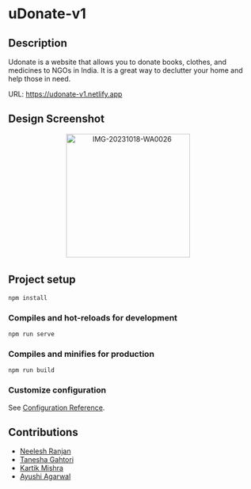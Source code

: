 # uDonate-v1

## Description
Udonate is a website that allows you to donate books, clothes, and medicines to NGOs in India. It is a great way to declutter your home and help those in need.

URL:
https://udonate-v1.netlify.app

## Design Screenshot
<div align="center">
  <img src="https://github.com/taneshagahtori/udonate-web-application/assets/104068017/45f2ba3e-16e2-41c5-914f-87b9fa007354" alt="IMG-20231018-WA0026" width="250"/>
  &nbsp;&nbsp;&nbsp;&nbsp;
</div>
<!-- ![uDonate _ Home](https://github.com/taneshagahtori/udonate-web-application/assets/104068017/45f2ba3e-16e2-41c5-914f-87b9fa007354) -->

## Project setup
```
npm install
```


### Compiles and hot-reloads for development
```
npm run serve
```

### Compiles and minifies for production
```
npm run build
```

### Customize configuration
See [Configuration Reference](https://cli.vuejs.org/config/).

## Contributions

- [Neelesh Ranjan](https://github.com/Apx-Monstr)
- [Tanesha Gahtori](https://github.com/taneshagahtori)
- [Kartik Mishra](https://github.com/Hacker-KM)
- [Ayushi Agarwal](https://github.com/ayushi0111)
